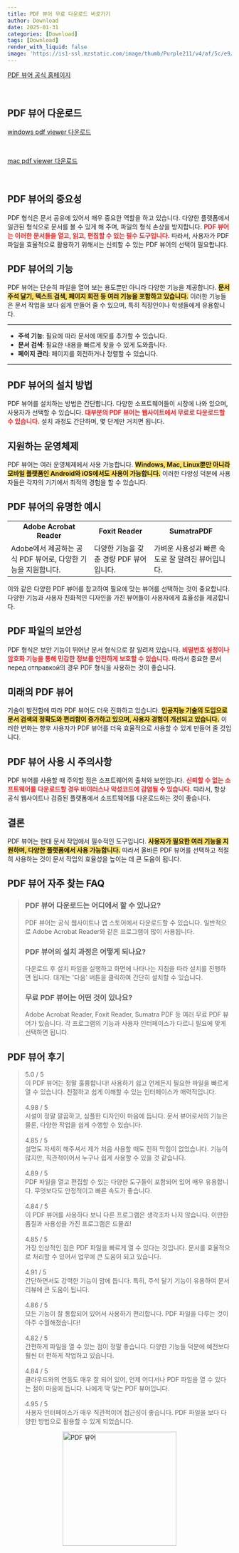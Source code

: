 ```yaml
---
title: PDF 뷰어 무료 다운로드 바로가기
author: Download
date: 2025-01-31
categories: [Download]
tags: [Download]
render_with_liquid: false
image: 'https://is1-ssl.mzstatic.com/image/thumb/Purple211/v4/af/5c/e9/af5ce915-d0e5-7aa9-9143-fd38de9a4a60/ReleaseAppIcon-0-0-1x_U007emarketing-0-7-0-85-220.png/350x350.png'
---
```

<p><a class='click-button' title='PDF 뷰어' href='https://get.adobe.com/reader/otherversions' rel='nofollow'>PDF 뷰어 공식 홈페이지</a></p><br>
<h2 id='PDF 뷰어_다운로드'>PDF 뷰어 다운로드</h2>
<p><a class="click-button windows" title="pdf viewer 다운로드" href="https://get.adobe.com/reader/download?os=Windows+11&name=Reader+2024.005.20320+Korean+Windows%2864Bit%29&lang=kr" rel="nofollow">windows pdf viewer 다운로드</a></p><br>
<p><a class="click-button mac" title="pdf viewer 다운로드" href="https://get.adobe.com/reader/download?os=Mac+OS+12.0.0&name=Reader+2024.005.20320+for+Mac&lang=kr&nativeOs=Mac+OS+10.15.7" rel="nofollow">mac pdf viewer 다운로드</a></p><br>


<h2 id='PDF_뷰어_의_중요성'>PDF 뷰어의 중요성</h2>

<p>PDF 형식은 문서 공유에 있어서 매우 중요한 역할을 하고 있습니다. 다양한 플랫폼에서 일관된 형식으로 문서를 볼 수 있게 해 주며, 파일의 형식 손상을 방지합니다. <b><span style="color: #ee2323;">PDF 뷰어는 이러한 문서들을 열고, 읽고, 편집할 수 있는 필수 도구입니다.</span></b> 따라서, 사용자가 PDF 파일을 효율적으로 활용하기 위해서는 신뢰할 수 있는 PDF 뷰어의 선택이 필요합니다.</p>

<h2 id='PDF_뷰어의_기능'>PDF 뷰어의 기능</h2>

<p>PDF 뷰어는 단순히 파일을 열어 보는 용도뿐만 아니라 다양한 기능을 제공합니다. <b><span style="background-color: #ffe066;">문서 주석 달기, 텍스트 검색, 페이지 회전 등 여러 기능을 포함하고 있습니다.</span></b> 이러한 기능들은 문서 작업을 보다 쉽게 만들어 줄 수 있으며, 특히 직장인이나 학생들에게 유용합니다.</p>

<hr />

<ul>
    <li><b>주석 기능</b>: 필요에 따라 문서에 메모를 추가할 수 있습니다.</li>
    <li><b>문서 검색</b>: 필요한 내용을 빠르게 찾을 수 있게 도와줍니다.</li>
    <li><b>페이지 관리</b>: 페이지를 회전하거나 정렬할 수 있습니다.</li>
</ul>

<hr />

<h2 id='PDF_뷰어의_설치_방법'>PDF 뷰어의 설치 방법</h2>

<p>PDF 뷰어를 설치하는 방법은 간단합니다. 다양한 소프트웨어들이 시장에 나와 있으며, 사용자가 선택할 수 있습니다. <b><span style="color: #ee2323;">대부분의 PDF 뷰어는 웹사이트에서 무료로 다운로드할 수 있습니다.</span></b> 설치 과정도 간단하며, 몇 단계만 거치면 됩니다.</p>

<h2 id='지원하는_운영체제'>지원하는 운영체제</h2>

<p>PDF 뷰어는 여러 운영체제에서 사용 가능합니다. <b><span style="background-color: #ffe066;">Windows, Mac, Linux뿐만 아니라 모바일 플랫폼인 Android와 iOS에서도 사용이 가능합니다.</span></b> 이러한 다양성 덕분에 사용자들은 각자의 기기에서 최적의 경험을 할 수 있습니다.</p>

<h2 id='PDF_뷰어의_유명한_예시'>PDF 뷰어의 유명한 예시</h2>

<table>
    <tr>
        <td style="text-align: center; height: 17px;"><b>Adobe Acrobat Reader</b></td>
        <td style="text-align: center; height: 17px;"><b>Foxit Reader</b></td>
        <td style="text-align: center; height: 17px;"><b>SumatraPDF</b></td>
    </tr>
    <tr>
        <td>Adobe에서 제공하는 공식 PDF 뷰어로, 다양한 기능을 지원합니다.</td>
        <td>다양한 기능을 갖춘 경량 PDF 뷰어입니다.</td>
        <td>가벼운 사용성과 빠른 속도로 잘 알려진 뷰어입니다.</td>
    </tr>
</table>

<p>이와 같은 다양한 PDF 뷰어를 참고하여 필요에 맞는 뷰어를 선택하는 것이 중요합니다. 다양한 기능과 사용자 친화적인 디자인을 가진 뷰어들이 사용자에게 효율성을 제공합니다.</p>

<h2 id='PDF_파일_의_보안성'>PDF 파일의 보안성</h2>

<p>PDF 형식은 보안 기능이 뛰어난 문서 형식으로 잘 알려져 있습니다. <b><span style="color: #ee2323;">비밀번호 설정이나 암호화 기능을 통해 민감한 정보를 안전하게 보호할 수 있습니다.</span></b> 따라서 중요한 문서 перед отправкой의 경우 PDF 형식을 사용하는 것이 좋습니다.</p>

<h2 id='미래의_PDF_뷰어'>미래의 PDF 뷰어</h2>

<p>기술이 발전함에 따라 PDF 뷰어도 더욱 진화하고 있습니다. <b><span style="background-color: #ffe066;">인공지능 기술의 도입으로 문서 검색의 정확도와 편리함이 증가하고 있으며, 사용자 경험이 개선되고 있습니다.</span></b> 이러한 변화는 향후 사용자가 PDF 뷰어를 더욱 효율적으로 사용할 수 있게 만들어 줄 것입니다.</p>

<h2 id='PDF_뷰어_사용시_주의사항'>PDF 뷰어 사용 시 주의사항</h2>

<p>PDF 뷰어를 사용할 때 주의할 점은 소프트웨어의 출처와 보안입니다. <b><span style="color: #ee2323;">신뢰할 수 없는 소프트웨어를 다운로드할 경우 바이러스나 악성코드에 감염될 수 있습니다.</span></b> 따라서, 항상 공식 웹사이트나 검증된 플랫폼에서 소프트웨어를 다운로드하는 것이 좋습니다.</p>

<h2 id='결론'>결론</h2>

<p>PDF 뷰어는 현대 문서 작업에서 필수적인 도구입니다. <b><span style="background-color: #ffe066;">사용자가 필요한 여러 기능을 지원하며, 다양한 플랫폼에서 사용 가능합니다.</span></b> 따라서 올바른 PDF 뷰어를 선택하고 적절히 사용하는 것이 문서 작업의 효율성을 높이는 데 큰 도움이 됩니다.</p>


<h2 id='PDF 뷰어_자주_찾는_FAQ'>PDF 뷰어 자주 찾는 FAQ</h2>
<div itemscope="" itemtype="https://schema.org/FAQPage"> <blockquote> <div itemscope="" itemprop="mainEntity" itemtype="https://schema.org/Question"> <h3 itemprop="name">PDF 뷰어 다운로드는 어디에서 할 수 있나요?</h3> <div itemscope="" itemprop="acceptedAnswer" itemtype="https://schema.org/Answer"> <span itemprop="text"> <p>PDF 뷰어는 공식 웹사이트나 앱 스토어에서 다운로드할 수 있습니다. 일반적으로 Adobe Acrobat Reader와 같은 프로그램이 많이 사용됩니다.</p> </span> </div> </div> <div itemscope="" itemprop="mainEntity" itemtype="https://schema.org/Question"> <h3 itemprop="name">PDF 뷰어의 설치 과정은 어떻게 되나요?</h3> <div itemscope="" itemprop="acceptedAnswer" itemtype="https://schema.org/Answer"> <span itemprop="text"> <p>다운로드 후 설치 파일을 실행하고 화면에 나타나는 지침을 따라 설치를 진행하면 됩니다. 대개는 '다음' 버튼을 클릭하여 간단히 설치할 수 있습니다.</p> </span> </div> </div> <div itemscope="" itemprop="mainEntity" itemtype="https://schema.org/Question"> <h3 itemprop="name">무료 PDF 뷰어는 어떤 것이 있나요?</h3> <div itemscope="" itemprop="acceptedAnswer" itemtype="https://schema.org/Answer"> <span itemprop="text"> <p>Adobe Acrobat Reader, Foxit Reader, Sumatra PDF 등 여러 무료 PDF 뷰어가 있습니다. 각 프로그램의 기능과 사용자 인터페이스가 다르니 필요에 맞게 선택하면 됩니다.</p> </span> </div> </div> </blockquote> </div>
<h2 id='PDF 뷰어_후기'>PDF 뷰어 후기</h2>
<div itemscope itemtype="https://schema.org/Product">
  <blockquote>
  <div itemprop="review" itemscope itemtype="https://schema.org/Review">
      <div itemprop="reviewRating" itemscope itemtype="https://schema.org/Rating"> <span itemprop="ratingValue">5.0</span> / <span itemprop="bestRating">5</span> </div>
      <span itemprop="reviewBody">이 PDF 뷰어는 정말 훌륭합니다! 사용하기 쉽고 언제든지 필요한 파일을 빠르게 열 수 있습니다. 친절하고 쉽게 이해할 수 있는 인터페이스가 매력적입니다.</span>
  </div>
  <br>
  <div itemprop="review" itemscope itemtype="https://schema.org/Review">
      <div itemprop="reviewRating" itemscope itemtype="https://schema.org/Rating"> <span itemprop="ratingValue">4.98</span> / <span itemprop="bestRating">5</span> </div>
      <span itemprop="reviewBody">시설이 정말 깔끔하고, 심플한 디자인이 마음에 듭니다. 문서 뷰어로서의 기능은 물론, 다양한 작업을 쉽게 수행할 수 있습니다.</span>
  </div>
  <br>
  <div itemprop="review" itemscope itemtype="https://schema.org/Review">
      <div itemprop="reviewRating" itemscope itemtype="https://schema.org/Rating"> <span itemprop="ratingValue">4.85</span> / <span itemprop="bestRating">5</span> </div>
      <span itemprop="reviewBody">설명도 자세히 해주셔서 제가 처음 사용할 때도 전혀 막힘이 없었습니다. 기능이 많지만, 직관적이어서 누구나 쉽게 사용할 수 있을 것 같습니다.</span>
  </div>
  <br>
  <div itemprop="review" itemscope itemtype="https://schema.org/Review">
      <div itemprop="reviewRating" itemscope itemtype="https://schema.org/Rating"> <span itemprop="ratingValue">4.89</span> / <span itemprop="bestRating">5</span> </div>
      <span itemprop="reviewBody">PDF 파일을 열고 편집할 수 있는 다양한 도구들이 포함되어 있어 매우 유용합니다. 무엇보다도 안정적이고 빠른 속도가 좋습니다.</span>
  </div>
  <br>
  <div itemprop="review" itemscope itemtype="https://schema.org/Review">
      <div itemprop="reviewRating" itemscope itemtype="https://schema.org/Rating"> <span itemprop="ratingValue">4.84</span> / <span itemprop="bestRating">5</span> </div>
      <span itemprop="reviewBody">이 PDF 뷰어를 사용하다 보니 다른 프로그램은 생각조차 나지 않습니다. 이만한 품질과 사용성을 가진 프로그램은 드물죠!</span>
  </div>
  <br>
  <div itemprop="review" itemscope itemtype="https://schema.org/Review">
      <div itemprop="reviewRating" itemscope itemtype="https://schema.org/Rating"> <span itemprop="ratingValue">4.85</span> / <span itemprop="bestRating">5</span> </div>
      <span itemprop="reviewBody">가장 인상적인 점은 PDF 파일을 빠르게 열 수 있다는 것입니다. 문서를 효율적으로 처리할 수 있어서 업무에 큰 도움이 되고 있습니다.</span>
  </div>
  <br>
  <div itemprop="review" itemscope itemtype="https://schema.org/Review">
      <div itemprop="reviewRating" itemscope itemtype="https://schema.org/Rating"> <span itemprop="ratingValue">4.91</span> / <span itemprop="bestRating">5</span> </div>
      <span itemprop="reviewBody">간단하면서도 강력한 기능이 맘에 듭니다. 특히, 주석 달기 기능이 유용하여 문서 리뷰에 큰 도움이 됩니다.</span>
  </div>
  <br>
  <div itemprop="review" itemscope itemtype="https://schema.org/Review">
      <div itemprop="reviewRating" itemscope itemtype="https://schema.org/Rating"> <span itemprop="ratingValue">4.86</span> / <span itemprop="bestRating">5</span> </div>
      <span itemprop="reviewBody">모든 기능이 잘 통합되어 있어서 사용하기 편리합니다. PDF 파일을 다루는 것이 아주 수월해졌습니다!</span>
  </div>
  <br>
  <div itemprop="review" itemscope itemtype="https://schema.org/Review">
      <div itemprop="reviewRating" itemscope itemtype="https://schema.org/Rating"> <span itemprop="ratingValue">4.82</span> / <span itemprop="bestRating">5</span> </div>
      <span itemprop="reviewBody">간편하게 파일을 열 수 있는 점이 정말 좋습니다. 다양한 기능들 덕분에 예전보다 훨씬 더 편하게 작업하고 있습니다.</span>
  </div>
  <br>
  <div itemprop="review" itemscope itemtype="https://schema.org/Review">
      <div itemprop="reviewRating" itemscope itemtype="https://schema.org/Rating"> <span itemprop="ratingValue">4.84</span> / <span itemprop="bestRating">5</span> </div>
      <span itemprop="reviewBody">클라우드와의 연동도 매우 잘 되어 있어, 언제 어디서나 PDF 파일을 열 수 있다는 점이 마음에 듭니다. 나에게 딱 맞는 PDF 뷰어입니다.</span>
  </div>
  <br>
  <div itemprop="review" itemscope itemtype="https://schema.org/Review">
      <div itemprop="reviewRating" itemscope itemtype="https://schema.org/Rating"> <span itemprop="ratingValue">4.95</span> / <span itemprop="bestRating">5</span> </div>
      <span itemprop="reviewBody">사용자 인터페이스가 매우 직관적이어 접근성이 좋습니다. PDF 파일을 보다 다양한 방법으로 활용할 수 있게 되었습니다.</span>
  </div>
  </blockquote>
</div>
<figure class="image" style="display: flex; justify-content: center; align-items: center; margin: 0;"><img src="https://is1-ssl.mzstatic.com/image/thumb/Purple211/v4/af/5c/e9/af5ce915-d0e5-7aa9-9143-fd38de9a4a60/ReleaseAppIcon-0-0-1x_U007emarketing-0-7-0-85-220.png/350x350.png" alt="PDF 뷰어" width="256" height="256" style="max-width: 100%; height: auto;"></figure>